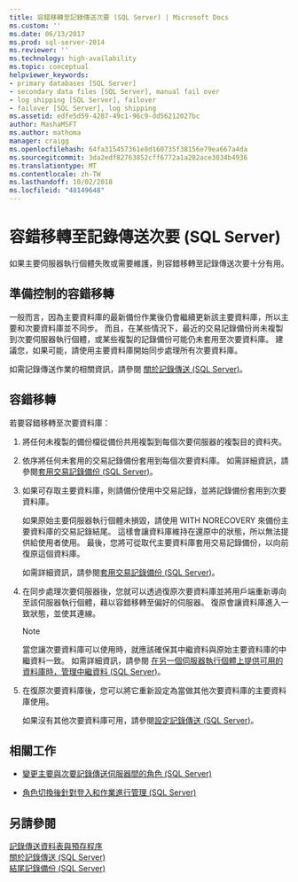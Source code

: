 ```yaml
---
title: 容錯移轉至記錄傳送次要 (SQL Server) | Microsoft Docs
ms.custom: ''
ms.date: 06/13/2017
ms.prod: sql-server-2014
ms.reviewer: ''
ms.technology: high-availability
ms.topic: conceptual
helpviewer_keywords:
- primary databases [SQL Server]
- secondary data files [SQL Server], manual fail over
- log shipping [SQL Server], failover
- failover [SQL Server], log shipping
ms.assetid: edfe5d59-4287-49c1-96c9-dd56212027bc
author: MashaMSFT
ms.author: mathoma
manager: craigg
ms.openlocfilehash: 64fa315457361e8d160735f38156e79ea667a4da
ms.sourcegitcommit: 3da2edf82763852cff6772a1a282ace3034b4936
ms.translationtype: MT
ms.contentlocale: zh-TW
ms.lasthandoff: 10/02/2018
ms.locfileid: "48149648"
---
```

# <a name="fail-over-to-a-log-shipping-secondary-sql-server"></a>容錯移轉至記錄傳送次要 (SQL Server)
  如果主要伺服器執行個體失敗或需要維護，則容錯移轉至記錄傳送次要十分有用。  
  
## <a name="preparing-for-a-controlled-failover"></a>準備控制的容錯移轉  
 一般而言，因為主要資料庫的最新備份作業後仍會繼續更新該主要資料庫，所以主要和次要資料庫並不同步。 而且，在某些情況下，最近的交易記錄備份尚未複製到次要伺服器執行個體，或某些複製的記錄備份可能仍未套用至次要資料庫。 建議您，如果可能，請使用主要資料庫開始同步處理所有次要資料庫。  
  
 如需記錄傳送作業的相關資訊，請參閱 [關於記錄傳送 &#40;SQL Server&#41;](about-log-shipping-sql-server.md)。  
  
## <a name="failing-over"></a>容錯移轉  
 若要容錯移轉至次要資料庫：  
  
1.  將任何未複製的備份檔從備份共用複製到每個次要伺服器的複製目的資料夾。  
  
2.  依序將任何未套用的交易記錄備份套用到每個次要資料庫。 如需詳細資訊，請參閱[套用交易記錄備份 &#40;SQL Server&#41;](../../relational-databases/backup-restore/apply-transaction-log-backups-sql-server.md)。  
  
3.  如果可存取主要資料庫，則請備份使用中交易記錄，並將記錄備份套用到次要資料庫。  
  
     如果原始主要伺服器執行個體未損毀，請使用 WITH NORECOVERY 來備份主要資料庫的交易記錄結尾。 這樣會讓資料庫維持在還原中的狀態，所以無法提供給使用者使用。 最後，您將可從取代主要資料庫套用交易記錄備份，以向前復原這個資料庫。  
  
     如需詳細資訊，請參閱[套用交易記錄備份 &#40;SQL Server&#41;](../../relational-databases/backup-restore/transaction-log-backups-sql-server.md)。  
  
4.  在同步處理次要伺服器後，您就可以透過復原次要資料庫並將用戶端重新導向至該伺服器執行個體，藉以容錯移轉至偏好的伺服器。 復原會讓資料庫進入一致狀態，並使其連線。  
  
    > [!NOTE]  
    >  當您讓次要資料庫可以使用時，就應該確保其中繼資料與原始主要資料庫的中繼資料一致。 如需詳細資訊，請參閱 [在另一個伺服器執行個體上提供可用的資料庫時，管理中繼資料 &#40;SQL Server&#41;](../../relational-databases/databases/manage-metadata-when-making-a-database-available-on-another-server.md)。  
  
5.  在復原次要資料庫後，您可以將它重新設定為當做其他次要資料庫的主要資料庫使用。  
  
     如果沒有其他次要資料庫可用，請參閱[設定記錄傳送 &#40;SQL Server&#41;](configure-log-shipping-sql-server.md)。  
  
##  <a name="RelatedTasks"></a> 相關工作  
  
-   [變更主要與次要記錄傳送伺服器間的角色 &#40;SQL Server&#41;](change-roles-between-primary-and-secondary-log-shipping-servers-sql-server.md)  
  
-   [角色切換後針對登入和作業進行管理 &#40;SQL Server&#41;](../../sql-server/failover-clusters/management-of-logins-and-jobs-after-role-switching-sql-server.md)  
  
## <a name="see-also"></a>另請參閱  
 [記錄傳送資料表與預存程序](log-shipping-tables-and-stored-procedures.md)   
 [關於記錄傳送 &#40;SQL Server&#41;](about-log-shipping-sql-server.md)   
 [結尾記錄備份 &#40;SQL Server&#41;](../../relational-databases/backup-restore/tail-log-backups-sql-server.md)  
  
  
